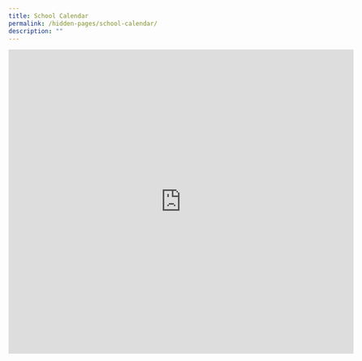 ```yaml
---
title: School Calendar
permalink: /hidden-pages/school-calendar/
description: ""
---
```

<iframe scrolling="no" frameborder="0" height="600" width="680" style="border: 0" src="https://calendar.google.com/calendar/embed?src=c_o3on13juea22ot6v3m9bk4vq2k%40group.calendar.google.com&amp;ctz=Asia%2FSingapore"></iframe>